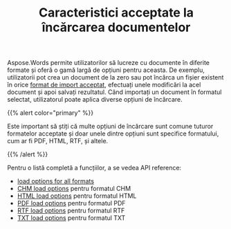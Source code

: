 ﻿---
title: Caracteristici acceptate la încărcarea documentelor
second_title: Aspose.Words pentru Java
articleTitle: Caracteristici acceptate la încărcarea documentelor
linktitle: Caracteristici acceptate la încărcarea documentelor
description: "Încărcați și convertiți un document în majoritatea formatelor populare și acceptă o mulțime de funcții Microsoft Word."
type: docs
weight: 20
url: /ro/java/supported-features-on-document-load/
---

Aspose.Words permite utilizatorilor să lucreze cu documente în diferite formate și oferă o gamă largă de opțiuni pentru aceasta. De exemplu, utilizatorii pot crea un document de la zero sau pot încărca un fișier existent în orice [format de import acceptat](/words/java/supported-document-formats/), efectuați unele modificări la acel document și apoi salvați rezultatul. Când importați un document în formatul selectat, utilizatorul poate aplica diverse opțiuni de încărcare.

{{% alert color="primary" %}}

Este important să știți că multe opțiuni de încărcare sunt comune tuturor formatelor acceptate și doar unele dintre opțiuni sunt specifice formatului, cum ar fi PDF, HTML, RTF, și altele.

{{% /alert %}}

Pentru o listă completă a funcțiilor, a se vedea API reference:

- [load options for all formats](https://reference.aspose.com/words/java/com.aspose.words/loadoptions/)
- [CHM load options](https://reference.aspose.com/words/java/com.aspose.words/chmloadoptions/) pentru formatul CHM
- [HTML load options](https://reference.aspose.com/words/java/com.aspose.words/htmlloadoptions/) pentru formatul HTML
- [PDF load options](https://reference.aspose.com/words/java/com.aspose.words/pdfloadoptions/) pentru formatul PDF
- [RTF load options](https://reference.aspose.com/words/java/com.aspose.words/rtfloadoptions/) pentru formatul RTF
- [TXT load options](https://reference.aspose.com/words/java/com.aspose.words/txtloadoptions/) pentru formatul TXT